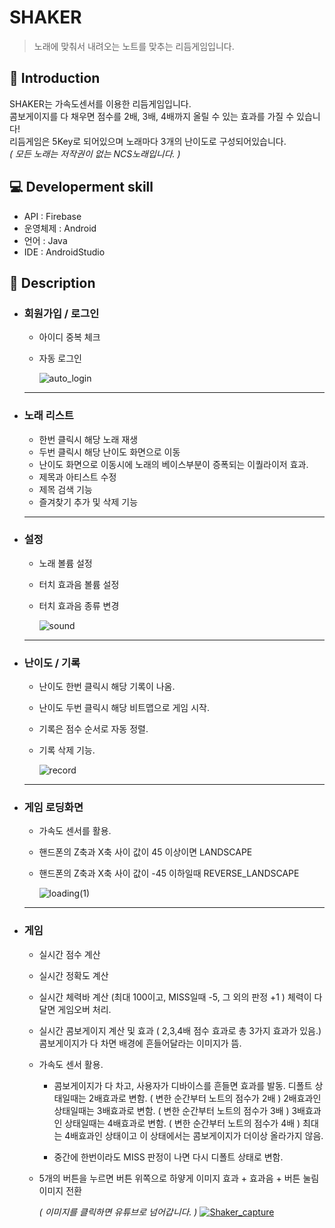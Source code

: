 SHAKER
=============
> 노래에 맞춰서 내려오는 노트를 맞추는 리듬게임입니다.

📝 Introduction
------------
SHAKER는 가속도센서를 이용한 리듬게임입니다.  
콤보게이지를 다 채우면 점수를 2배, 3배, 4배까지 올릴 수 있는 효과를 가질 수 있습니다!  
리듬게임은 5Key로 되어있으며 노래마다 3개의 난이도로 구성되어있습니다.  
*( 모든 노래는 저작권이 없는 NCS노래입니다. )*

:computer: Developerment skill
------------
- API : Firebase
- 운영체제 : Android
- 언어 : Java
- IDE : AndroidStudio  

:musical_keyboard: Description
-----------
* ### 회원가입 / 로그인
   - 아이디 중복 체크
   - 자동 로그인  
   
      ![auto_login](https://user-images.githubusercontent.com/44610250/69226750-05619c00-0bc4-11ea-957a-d7635de209ea.gif)
   <hr/>

* ### 노래 리스트
   - 한번 클릭시 해당 노래 재생
   - 두번 클릭시 해당 난이도 화면으로 이동
   - 난이도 화면으로 이동시에 노래의 베이스부분이 증폭되는 이퀄라이저 효과.
   - 제목과 아티스트 수정
   - 제목 검색 기능
   - 즐겨찾기 추가 및 삭제 기능  
   <hr/>

* ### 설정
   - 노래 볼륨 설정
   - 터치 효과음 볼륨 설정
   - 터치 효과음 종류 변경  
   
      ![sound](https://user-images.githubusercontent.com/44610250/69225238-545a0200-0bc1-11ea-8ef2-750fc9d1ba27.gif)
   <hr/>

* ### 난이도 / 기록
   - 난이도 한번 클릭시 해당 기록이 나옴.
   - 난이도 두번 클릭시 해당 비트맵으로 게임 시작.
   - 기록은 점수 순서로 자동 정렬.
   - 기록 삭제 기능.  
   
      ![record](https://user-images.githubusercontent.com/44610250/69225520-e6faa100-0bc1-11ea-95e2-0c0806756fc1.gif)
   <hr/>

* ### 게임 로딩화면
   - 가속도 센서를 활용.
   - 핸드폰의 Z축과 X축 사이 값이 45 이상이면 LANDSCAPE
   - 핸드폰의 Z축과 X축 사이 값이 -45 이하일때 REVERSE_LANDSCAPE  
   
      ![loading(1)](https://user-images.githubusercontent.com/44610250/69229210-625f5100-0bc8-11ea-8a3e-ec41819d415d.gif)
   <hr/>

* ### 게임
   - 실시간 점수 계산
   - 실시간 정확도 계산
   - 실시간 체력바 계산 (최대 100이고, MISS일때 -5, 그 외의 판정 +1 )
    체력이 다 달면 게임오버 처리.
   - 실시간 콤보게이지 계산 및 효과 ( 2,3,4배 점수 효과로 총 3가지 효과가 있음.)
   콤보게이지가 다 차면 배경에 흔들어달라는 이미지가 뜸.
   - 가속도 센서 활용.
      + 콤보게이지가 다 차고, 사용자가 디바이스를 흔들면 효과를 발동.
   디폴트 상태일때는 2배효과로 변함. ( 변한 순간부터 노트의 점수가 2배 )
   2배효과인 상태일때는 3배효과로 변함. ( 변한 순간부터 노트의 점수가 3배 )
   3배효과인 상태일때는 4배효과로 변함. ( 변한 순간부터 노트의 점수가 4배 )
   최대는 4배효과인 상태이고 이 상태에서는 콤보게이지가 더이상 올라가지 않음.

      + 중간에 한번이라도 MISS 판정이 나면 다시 디폴트 상태로 변함.

   - 5개의 버튼을 누르면 
   버튼 위쪽으로 하얗게 이미지 효과 + 효과음 + 버튼 눌림 이미지 전환  
   
      *( 이미지를 클릭하면 유튜브로 넘어갑니다. )*
      [![Shaker_capture](https://user-images.githubusercontent.com/44610250/69227329-fe875900-0bc4-11ea-99da-2c10ee502b2a.png)](https://www.youtube.com/watch?v=9rA02drsse4&t=4s)
